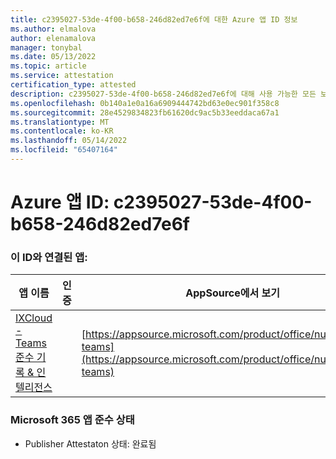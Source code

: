 ```yaml
---
title: c2395027-53de-4f00-b658-246d82ed7e6f에 대한 Azure 앱 ID 정보
ms.author: elmalova
author: elenamalova
manager: tonybal
ms.date: 05/13/2022
ms.topic: article
ms.service: attestation
certification_type: attested
description: c2395027-53de-4f00-b658-246d82ed7e6f에 대해 사용 가능한 모든 보안 및 규정 준수 정보입니다.
ms.openlocfilehash: 0b140a1e0a16a6909444742bd63e0ec901f358c8
ms.sourcegitcommit: 28e4529834823fb61620dc9ac5b33eeddaca67a1
ms.translationtype: MT
ms.contentlocale: ko-KR
ms.lasthandoff: 05/14/2022
ms.locfileid: "65407164"
---
```

# <a name="azure-app-id-c2395027-53de-4f00-b658-246d82ed7e6f"></a>Azure 앱 ID: c2395027-53de-4f00-b658-246d82ed7e6f


### <a name="apps-associated-with-this-id"></a>이 ID와 연결된 앱:
| **앱 이름** | **인증** | **AppSource에서 보기** |
|--------------|---------------|-----------------------|
| [IXCloud - Teams 준수 기록 &amp; 인텔리전스](../forward/numonix.nmx-teams.md) |  | [https://appsource.microsoft.com/product/office/numonix.nmx-teams](https://appsource.microsoft.com/product/office/numonix.nmx-teams) |

### <a name="microsoft-365-app-compliance-status"></a>Microsoft 365 앱 준수 상태
- Publisher Attestaton 상태: 완료됨
